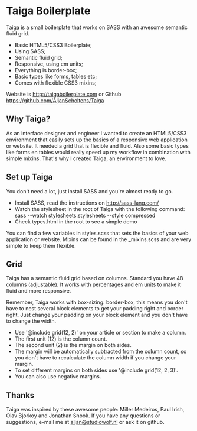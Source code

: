 Taiga Boilerplate
====================

Taiga is a small boilerplate that works on SASS with an awesome semantic fluid grid.

* Basic HTML5/CSS3 Boilerplate;
* Using SASS;
* Semantic fluid grid;
* Responsive, using em units;
* Everything is border-box;
* Basic types like forms, tables etc;
* Comes with flexible CSS3 mixins;

Website is http://taigaboilerplate.com or Github https://github.com/AljanScholtens/Taiga

Why Taiga?
---------------------

As an interface designer and engineer I wanted to create an HTML5/CSS3 environment that easily sets up the basics of a responsive web application or website. It needed a grid that is flexible and fluid. Also some basic types like forms en tables would really speed up my workflow in combination with simple mixins. That's why I created Taiga, an environment to love.

Set up Taiga
---------------------

You don't need a lot, just install SASS and you're almost ready to go.

* Install SASS, read the instructions on http://sass-lang.com/
* Watch the stylesheet in the root of Taiga with the following command: sass --watch stylesheets:stylesheets --style compressed
* Check types.html in the root to see a simple demo

You can find a few variables in styles.scss that sets the basics of your web application or website. 
Mixins can be found in the _mixins.scss and are very simple to keep them flexible.

Grid
---------------------

Taiga has a semantic fluid grid based on columns. Standard you have 48 columns (adjustable).
It works with percentages and em units to make it fluid and more responsive.

Remember, Taiga works with box-sizing: border-box, this means you don't have to nest several block elements to get your padding right and border right. 
Just change your padding on your block element and you don't have to change the width.

* Use '@include grid(12, 2)' on your article or section to make a column. 
* The first unit (12) is the column count.
* The second unit (2) is the margin on both sides.
* The margin will be automatically subtracted from the column count, so you don't have to recalculate the column width if you change your margin.
* To set different margins on both sides use '@include grid(12, 2, 3)'.
* You can also use negative margins.

Thanks
---------------------
Taiga was inspired by these awesome people: Miller Medeiros, Paul Irish, Olav Bjorkoy and Jonathan Snook.
If you have any questions or suggestions, e-mail me at aljan@studiowolf.nl or ask it on github.